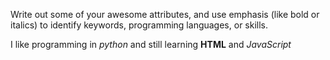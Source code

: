 Write out some of your awesome attributes, and use emphasis (like bold or italics) to identify keywords, programming languages, or skills. 

I like programming in *python* and still learning __HTML__ and _JavaScript_

